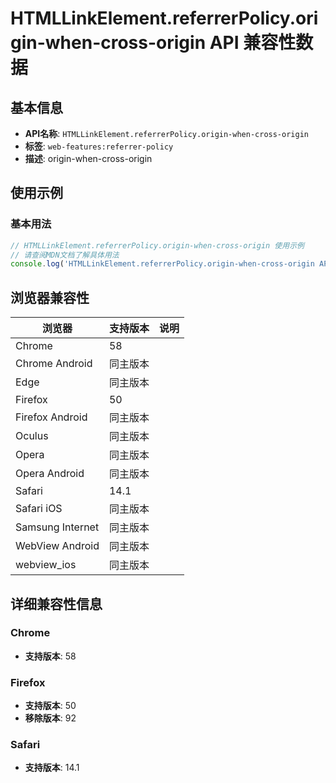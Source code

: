 # HTMLLinkElement.referrerPolicy.origin-when-cross-origin API 兼容性数据

## 基本信息

- **API名称**: `HTMLLinkElement.referrerPolicy.origin-when-cross-origin`
- **标签**: `web-features:referrer-policy`
- **描述**: origin-when-cross-origin

## 使用示例

### 基本用法

```javascript
// HTMLLinkElement.referrerPolicy.origin-when-cross-origin 使用示例
// 请查阅MDN文档了解具体用法
console.log('HTMLLinkElement.referrerPolicy.origin-when-cross-origin API');
```

## 浏览器兼容性

| 浏览器 | 支持版本 | 说明 |
|--------|----------|------|
| Chrome | 58 |  |
| Chrome Android | 同主版本 |  |
| Edge | 同主版本 |  |
| Firefox | 50 |  |
| Firefox Android | 同主版本 |  |
| Oculus | 同主版本 |  |
| Opera | 同主版本 |  |
| Opera Android | 同主版本 |  |
| Safari | 14.1 |  |
| Safari iOS | 同主版本 |  |
| Samsung Internet | 同主版本 |  |
| WebView Android | 同主版本 |  |
| webview_ios | 同主版本 |  |

## 详细兼容性信息

### Chrome

- **支持版本**: 58

### Firefox

- **支持版本**: 50
- **移除版本**: 92

### Safari

- **支持版本**: 14.1

